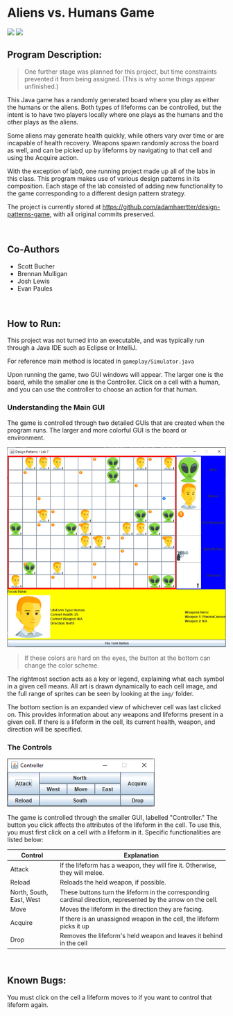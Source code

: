 # Aliens vs. Humans Game

<p float="left">
<img src="https://cdn.jsdelivr.net/gh/devicons/devicon/icons/java/java-original.svg" height="50">
<img src="https://cdn.jsdelivr.net/gh/devicons/devicon/icons/gradle/gradle-plain.svg" height="50">
</p>


## Program Description: 

> One further stage was planned for this project, but time constraints prevented it from being assigned. (This is why some things appear unfinished.)

This Java game has a randomly generated board where you play as either the humans or the aliens.
Both types of lifeforms can be controlled, but the intent is to have two players locally where one plays as the humans and the other plays as the aliens.

Some aliens may generate health quickly, while others vary over time or are incapable of health recovery.
Weapons spawn randomly across the board as well, and can be picked up by lifeforms by navigating to that cell and using the Acquire action.

With the exception of lab0, one running project made up all of the labs in this class.
This program makes use of various design patterns in its composition.
Each stage of the lab consisted of adding new functionality to the game corresponding to a different design pattern strategy.

The project is currently stored at https://github.com/adamhaertter/design-patterns-game, with all original commits preserved.

<br>

## Co-Authors

- Scott Bucher
- Brennan Mulligan
- Josh Lewis
- Evan Paules

<br>

## How to Run:

This project was not turned into an executable, and was typically run through a Java IDE such as Eclipse or IntelliJ.

For reference main method is located in ``gameplay/Simulator.java``

Upon running the game, two GUI windows will appear. The larger one is the board, while the smaller one is the Controller. Click on a cell with a human, and you can use the controller to choose an action for that human.

### Understanding the Main GUI

The game is controlled through two detailed GUIs that are created when the program runs. The larger and more colorful GUI is the board or environment. 

![The Main GUI](.asset/main-gui.png)

> If these colors are hard on the eyes, the button at the bottom can change the color scheme.

The rightmost section acts as a key or legend, explaining what each symbol in a given cell means. All art is drawn dynamically to each cell image, and the full range of sprites can be seen by looking at the `img/` folder.

The bottom section is an expanded view of whichever cell was last clicked on. 
This provides information about any weapons and lifeforms present in a given cell.
If there is a lifeform in the cell, its current health, weapon, and direction will be specified.

### The Controls

![The Controller GUI](.asset/controls.png)

The game is controlled through the smaller GUI, labelled "Controller."
The button you click affects the attributes of the lifeform in the cell.
To use this, you must first click on a cell with a lifeform in it.
Specific functionalities are listed below:

| Control | Explanation |
| -- | -- |
| Attack | If the lifeform has a weapon, they will fire it. Otherwise, they will melee. |
| Reload | Reloads the held weapon, if possible. |
| North, South, East, West | These buttons turn the lifeform in the corresponding cardinal direction, represented by the arrow on the cell. |
| Move | Moves the lifeform in the direction they are facing. |
| Acquire | If there is an unassigned weapon in the cell, the lifeform picks it up |
| Drop | Removes the lifeform's held weapon and leaves it behind in the cell |

<br>

## Known Bugs:

You must click on the cell a lifeform moves to if you want to control that lifeform again.
